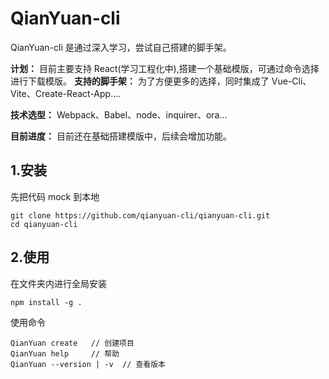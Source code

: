 # QianYuan-cli

QianYuan-cli 是通过深入学习，尝试自己搭建的脚手架。

**计划：** 目前主要支持 React(学习工程化中),搭建一个基础模版，可通过命令选择进行下载模版。
**支持的脚手架：** 为了方便更多的选择，同时集成了 Vue-Cli、Vite、Create-React-App....

**技术选型：** Webpack、Babel、node、inquirer、ora...

**目前进度：** 目前还在基础搭建模版中，后续会增加功能。

## 1.安装

先把代码 mock 到本地

```
git clone https://github.com/qianyuan-cli/qianyuan-cli.git
cd qianyuan-cli
```

## 2.使用

在文件夹内进行全局安装

```
npm install -g .
```

使用命令

```
QianYuan create   // 创建项目
QianYuan help     // 帮助
QianYuan --version | -v  // 查看版本

```
